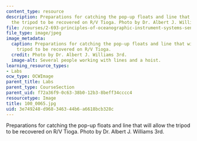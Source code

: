 ```yaml
---
content_type: resource
description: Preparations for catching the pop-up floats and line that will allow
  the tripod to be recovered on R/V Tioga. Photo by Dr. Albert J. Williams 3rd.
file: /courses/2-693-principles-of-oceanographic-instrument-systems-sensors-and-measurements-13-998-spring-2004/3e749248d968346344b6a6618bcb328c_100_0065.jpg
file_type: image/jpeg
image_metadata:
  caption: Preparations for catching the pop-up floats and line that will allow the
    tripod to be recovered on R/V Tioga.
  credit: Photo by Dr. Albert J. Williams 3rd.
  image-alt: Several people working with lines and a hoist.
learning_resource_types:
- Labs
ocw_type: OCWImage
parent_title: Labs
parent_type: CourseSection
parent_uid: f72a36f9-0c63-38b0-12b3-8beff34cccc4
resourcetype: Image
title: 100_0065.jpg
uid: 3e749248-d968-3463-44b6-a6618bcb328c
---
```

Preparations for catching the pop-up floats and line that will allow the tripod to be recovered on R/V Tioga. Photo by Dr. Albert J. Williams 3rd.

